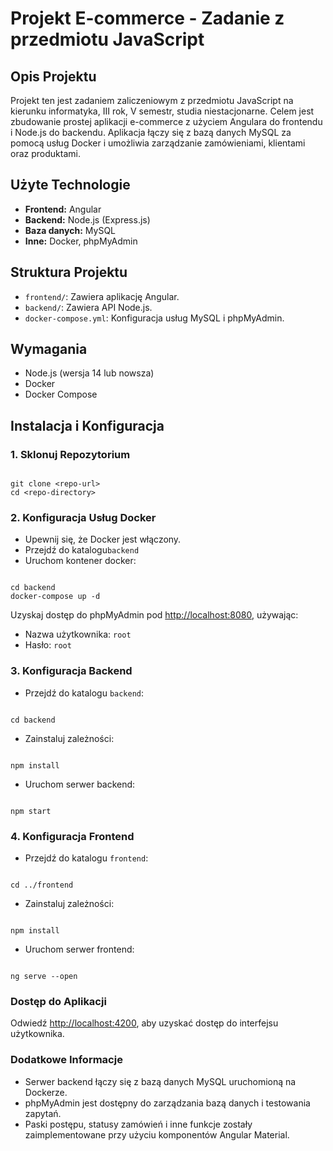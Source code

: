 <h1>Projekt E-commerce - Zadanie z przedmiotu JavaScript</h1>

<h2>Opis Projektu</h2>
<p>
Projekt ten jest zadaniem zaliczeniowym z przedmiotu JavaScript na kierunku informatyka, III rok, V semestr, studia niestacjonarne. Celem jest zbudowanie prostej aplikacji e-commerce z użyciem Angulara do frontendu i Node.js do backendu. Aplikacja łączy się z bazą danych MySQL za pomocą usług Docker i umożliwia zarządzanie zamówieniami, klientami oraz produktami.
</p>

<h2>Użyte Technologie</h2>
<ul>
    <li><strong>Frontend:</strong> Angular</li>
    <li><strong>Backend:</strong> Node.js (Express.js)</li>
    <li><strong>Baza danych:</strong> MySQL</li>
    <li><strong>Inne:</strong> Docker, phpMyAdmin</li>
</ul>

<h2>Struktura Projektu</h2>
<ul>
    <li><code>frontend/</code>: Zawiera aplikację Angular.</li>
    <li><code>backend/</code>: Zawiera API Node.js.</li>
    <li><code>docker-compose.yml</code>: Konfiguracja usług MySQL i phpMyAdmin.</li>
</ul>

<h2>Wymagania</h2>
<ul>
    <li>Node.js (wersja 14 lub nowsza)</li>
    <li>Docker</li>
    <li>Docker Compose</li>
</ul>

<h2>Instalacja i Konfiguracja</h2>

<h3>1. Sklonuj Repozytorium</h3>
<pre><code>
git clone &lt;repo-url&gt;
cd &lt;repo-directory&gt;
</code></pre>

<h3>2. Konfiguracja Usług Docker</h3>
<ul>
    <li>Upewnij się, że Docker jest włączony.</li>
    <li>Przejdź do katalogu<code>backend</code></li>
    <li>Uruchom kontener docker:</li>
</ul>
<pre><code>
cd backend
docker-compose up -d
</code></pre>

<p>
Uzyskaj dostęp do phpMyAdmin pod <a href="http://localhost:8080">http://localhost:8080</a>, używając:
<ul>
    <li>Nazwa użytkownika: <code>root</code></li>
    <li>Hasło: <code>root</code></li>
</ul>
</p>

<h3>3. Konfiguracja Backend</h3>
<ul>
    <li>Przejdź do katalogu <code>backend</code>:</li>
</ul>
<pre><code>
cd backend
</code></pre>
<ul>
    <li>Zainstaluj zależności:</li>
</ul>
<pre><code>
npm install
</code></pre>
<ul>
    <li>Uruchom serwer backend:</li>
</ul>
<pre><code>
npm start
</code></pre>

<h3>4. Konfiguracja Frontend</h3>
<ul>
    <li>Przejdź do katalogu <code>frontend</code>:</li>
</ul>
<pre><code>
cd ../frontend
</code></pre>
<ul>
    <li>Zainstaluj zależności:</li>
</ul>
<pre><code>
npm install
</code></pre>
<ul>
    <li>Uruchom serwer frontend:</li>
</ul>
<pre><code>
ng serve --open
</code></pre>

<h3>Dostęp do Aplikacji</h3>
<p>
Odwiedź <a href="http://localhost:4200">http://localhost:4200</a>, aby uzyskać dostęp do interfejsu użytkownika.
</p>

<h3>Dodatkowe Informacje</h3>
<ul>
    <li>Serwer backend łączy się z bazą danych MySQL uruchomioną na Dockerze.</li>
    <li>phpMyAdmin jest dostępny do zarządzania bazą danych i testowania zapytań.</li>
    <li>Paski postępu, statusy zamówień i inne funkcje zostały zaimplementowane przy użyciu komponentów Angular Material.</li>
</ul>